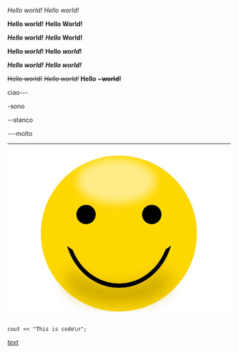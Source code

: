 *Hello world!*
_Hello world!_

**Hello world!**
__Hello World!__

**_Hello_ world!**
__*Hello* World!__

**Hello _world_!**
__Hello *world*!__

***Hello world!***
___Hello world!___

~~Hello world!~~
~~*Hello world!*~~
**Hello ~~~world!~~**

ciao---

-sono

--stanco

---molto

---

![Hello world]( ./hi.jpg "World")

`cout << "This is code\n";`

[*text*](https://www.netflix.com/browse "title")
